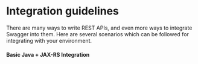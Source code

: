 Integration guidelines
==========

There are many ways to write REST APIs, and even more ways to integrate Swagger into them.  Here 
are several scenarios which can be followed for integrating with your environment.

#### Basic Java + JAX-RS Integration

